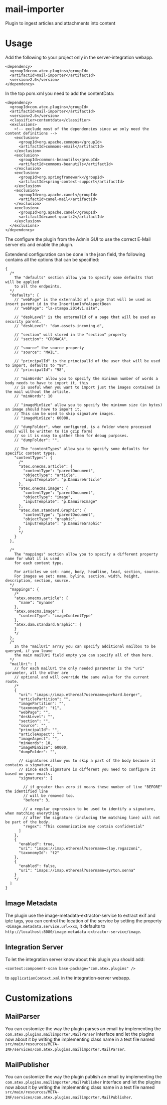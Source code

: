 # mail-importer
Plugin to ingest articles and attachments into content

Usage
=====

Add the following to your project only in the server-integration webapp.

```
<dependency>
  <groupId>com.atex.plugins</groupId>
  <artifactId>mail-importer</artifactId>
  <version>2.6</version>
</dependency>
```

In the top pom.xml you need to add the contentData:

```
<dependency>
  <groupId>com.atex.plugins</groupId>
  <artifactId>mail-importer</artifactId>
  <version>2.6</version>
  <classifier>contentdata</classifier>
  <exclusions>
    <!-- exclude most of the dependencies since we only need the content definitions -->
    <exclusion>
      <groupId>org.apache.commons</groupId>
      <artifactId>commons-email</artifactId>
    </exclusion>
    <exclusion>
      <groupId>commons-beanutils</groupId>
      <artifactId>commons-beanutils</artifactId>
    </exclusion>
    <exclusion>
      <groupId>org.springframework</groupId>
      <artifactId>spring-context-support</artifactId>
    </exclusion>
    <exclusion>
      <groupId>org.apache.camel</groupId>
      <artifactId>camel-mail</artifactId>
    </exclusion>
    <exclusion>
      <groupId>org.apache.camel</groupId>
      <artifactId>camel-quartz2</artifactId>
    </exclusion>
  </exclusions>
</dependency>
```

The configure the plugin from the Admin GUI to use the correct E-Mail server etc and enable the plugin.

Extendend configuration can be done in the json field, the following contains all the options that can be specified:

```
{
  /*
    The "defaults" section allow you to specify some defaults that will be applied
    to all the endpoints.
  */
  "defaults": {
    // "webPage" is the externalId of a page that will be used as insert parent id in the InsertionInfoAspectBean
    // "webPage": "la-stampa.2014v1.site",

    // "deskLevel" is the externalId of a page that will be used as security parent.
    // "deskLevel": "dam.assets.incoming.d",

    // "section" will stored in the "section" property
    // "section": "CRONACA",

    // "source" the source property
    // "source": "MAIL",

    // "principalId" is the principalId of the user that will be used to import, defaults to "98".
    // "principalId": "98",
    
    // "minWords" allow you to specify the minimum number of words a body needs to have to import it, this
    // is useful when you want to import just the images contained in the mail without the article.
    // "minWords": 10
    
    // "imageMinSize" allow you to specify the minimum size (in bytes) an image should have to import it.
    // This can be used to skip signature images.
    // "imageMinSize": 60000,
    
    // "dumpFolder", when configured, is a folder where processed email will be written to (in gzip form)
    // so it is easy to gather them for debug purposes.
    // "dumpFolder": "",

    // The "contentTypes" allow you to specify some defaults for specific content types.
    "contentTypes": {
      /*
      "atex.onecms.article": {
        "contentType": "parentDocument",
        "objectType": "article",
        "inputTemplate": "p.DamWireArticle"
      },
      "atex.onecms.image": {
        "contentType": "parentDocument",
        "objectType": "image",
        "inputTemplate": "p.DamWireImage"
      },
      "atex.dam.standard.Graphic": {
        "contentType": "parentDocument",
        "objectType": "graphic",
        "inputTemplate": "p.DamWireGraphic"
      }
      */
    }
  },

  /*
    The "mappings" section allow you to specify a different property name for what it is used
    for each content type.
    
    For articles we set: name, body, headline, lead, section, source.
    For images we set: name, byline, section, width, height, description, section, source.
  */
  "mappings": {
    /*
    "atex.onecms.article": {
      "name": "myname"
    },
    "atex.onecms.image": {
      "contentType": "imageContentType"
    },
    "atex.dam.standard.Graphic": {
    }
    */
  },
  /*
    In the "mailUri" array you can specify additional mailbox to be queryed, if you leave
    the main mailUri field empty you can specify all of them here.
  */
  "mailUri": [
    // for each mailUri the only needed parameter is the "uri" parameter, all the other are
    // optional and will override the same value for the current route.
    /*
    {
      "uri": "imaps://imap.ethereal?username=gerhard.berger",
      "articlePartition": "",
      "imagePartition": "",
      "taxonomyId": "t1",
      "webPage": "",
      "deskLevel": "",
      "section": "",
      "source": "",
      "principalId": "",
      "articleAspect": "",
      "imageAspect": "",
      "minWords": 10,
      "imageMinSize": 60000,
      "dumpFolder": "",
      
      // signatures allow you to skip a part of the body because it contains a signature,
      // since each signature is different you need to configure it based on your emails.
      "signatures": [
      
        // if greater than zero it means these number of line "BEFORE" the identified line
        // will be removed too.
        "before": 3,
        
        // a regular expression to be used to identify a signature, when matching everything
        // after the signature (including the matching line) will not be part of the body.
        "regex": "This communication may contain confidential"
      ]
    },
    {
      "enabled": true,
      "uri": "imaps://imap.ethereal?username=clay.regazzoni",
      "taxonomyId": "t2"
    },
    {
      "enabled": false,
      "uri": "imaps://imap.ethereal?username=ayrton.senna"
    }
    */
  ]
}
```

Image Metadata
--------------

The plugin use the image-metadata-extractor-service to extract exif and iptc tags, you can control the location of the
service by setting the property `-Dimage.metadata.service.url=xxx`, it defaults to `http://localhost:8080/image-metadata-extractor-service/image`.

Integration Server
------------------

To let the integration server know about this plugin you should add:

```
<context:component-scan base-package="com.atex.plugins" />
```

to `applicationContext.xml` in the integration-server webapp.

Customizations
==============

MailParser
----------

You can customize the way the plugin parses an email by implementing the `com.atex.plugins.mailimporter.MailParser`
interface and let the plugins now about it by writing the implementing class name in a text file named 
`src/main/resources/META-INF/services/com.atex.plugins.mailimporter.MailParser`.

MailPublisher
-------------

You can customize the way the plugin publish an email by implementing the `com.atex.plugins.mailimporter.MailPublisher`
interface and let the plugins now about it by writing the implementing class name in a text file named 
`src/main/resources/META-INF/services/com.atex.plugins.mailimporter.MailPublisher`.


